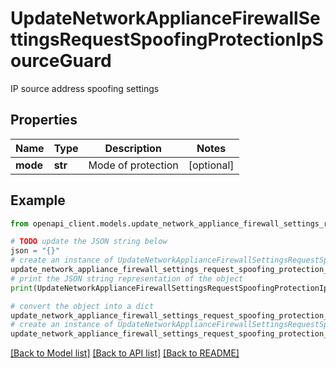 # UpdateNetworkApplianceFirewallSettingsRequestSpoofingProtectionIpSourceGuard

IP source address spoofing settings

## Properties

Name | Type | Description | Notes
------------ | ------------- | ------------- | -------------
**mode** | **str** | Mode of protection | [optional] 

## Example

```python
from openapi_client.models.update_network_appliance_firewall_settings_request_spoofing_protection_ip_source_guard import UpdateNetworkApplianceFirewallSettingsRequestSpoofingProtectionIpSourceGuard

# TODO update the JSON string below
json = "{}"
# create an instance of UpdateNetworkApplianceFirewallSettingsRequestSpoofingProtectionIpSourceGuard from a JSON string
update_network_appliance_firewall_settings_request_spoofing_protection_ip_source_guard_instance = UpdateNetworkApplianceFirewallSettingsRequestSpoofingProtectionIpSourceGuard.from_json(json)
# print the JSON string representation of the object
print(UpdateNetworkApplianceFirewallSettingsRequestSpoofingProtectionIpSourceGuard.to_json())

# convert the object into a dict
update_network_appliance_firewall_settings_request_spoofing_protection_ip_source_guard_dict = update_network_appliance_firewall_settings_request_spoofing_protection_ip_source_guard_instance.to_dict()
# create an instance of UpdateNetworkApplianceFirewallSettingsRequestSpoofingProtectionIpSourceGuard from a dict
update_network_appliance_firewall_settings_request_spoofing_protection_ip_source_guard_from_dict = UpdateNetworkApplianceFirewallSettingsRequestSpoofingProtectionIpSourceGuard.from_dict(update_network_appliance_firewall_settings_request_spoofing_protection_ip_source_guard_dict)
```
[[Back to Model list]](../README.md#documentation-for-models) [[Back to API list]](../README.md#documentation-for-api-endpoints) [[Back to README]](../README.md)


